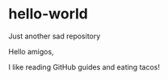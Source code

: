 # hello-world
Just another sad repository

Hello amigos,

I like reading GitHub guides and eating tacos!

